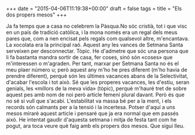 +++
date = "2015-04-06T11:19:38+00:00"
draft = false
tags = 
title = "Els dos propers mesos"
+++
<!-- more -->
Ja fa temps que a casa no celebrem la Pàsqua.No sóc cristià, tot i que visc en un país de tradició catòlica, i la mona només era un regal dels meus pares que, com a nen encisat pels regals com qualsevol altre, m'encantava. La xocolata era la principal raó. Aquest any les vances de Setmana Santa serveixen per desconnectar. Tòpic. He d'admetre que sóc una persona que li fa bastanta mandra sortir de casa, fer coses, sinó són «coses» que m'interessen o m'agraden. Per tant, marxar per Setmana Santa no és el meu plaer número u; però aquest any m'ho he pres diferent (m'ho havia de prendre diferent), perquè són les últimes vacances abans de la Selectivitat, d'acabar l'escola i tot això. Sé que les properes vacances, les d'estiu, seran genials, les «millors de la meva vida» (tòpic), perquè m'hauré tret de sobre aquest pes amb nom de noi però article femení plural davant. Però és que no sé si vull que s'acabi. L'estabilitat va massa bé per a la ment, i els records són calmants per a la tensió i la incertesa. Potser d'aquí a uns mesos miraré aquest article i pensaré que ja era normal que em passés això. He intentat gaudir d'aquesta setmana i mitja de festa tant com he pogut, ara toca veure què faig amb els propers dos mesos. Que sigui lleu.